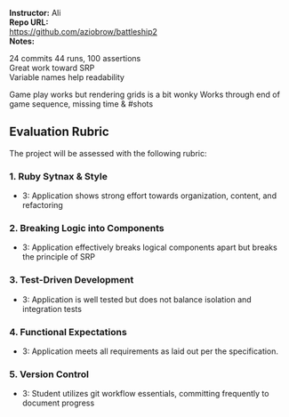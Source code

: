 **Instructor:**  Ali  
**Repo URL:**  
https://github.com/aziobrow/battleship2  
**Notes:**  

24 commits
44 runs, 100 assertions  
Great work toward SRP  
Variable names help readability  

Game play works but rendering grids is a bit wonky
Works through end of game sequence, missing time & #shots


## Evaluation Rubric

The project will be assessed with the following rubric:

### 1. Ruby Sytnax & Style

* 3:  Application shows strong effort towards organization, content, and refactoring

### 2. Breaking Logic into Components

* 3: Application effectively breaks logical components apart but breaks the principle of SRP

### 3. Test-Driven Development

* 3: Application is well tested but does not balance isolation and integration tests

### 4. Functional Expectations

* 3: Application meets all requirements as laid out per the specification.

### 5. Version Control  

* 3: Student utilizes git workflow essentials, committing frequently to document progress

